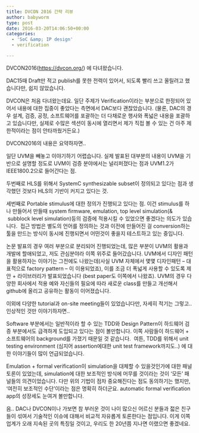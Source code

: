 ```yaml
---
title: DVCON 2016 간략 리뷰
author: babyworm
type: post
date: 2016-03-20T14:06:50+00:00
categories:
  - 'SoC &amp; IP design'
  - verification

---
```

DVCON2016(<https://dvcon.org/>) 에 다녀왔습니다.

DAC15때 Draft만 적고 publish를 못한 전력이 있어서, 되도록 빨리 쓰고 올릴려고 했습니다만, 쉽지 않았습니다.

DVCON은 처음 다녀왔는데요. 일단 주제가 Verification이라는 부분으로 한정되어 있어서 내용에 대한 집중이 좋았다는 측면에서 DAC보다 괜찮았습니다. (물론, DAC의 경우 설계, 검증, 공정, 소프트웨어를 포괄하는 더 다채로운 행사와 폭넓은 내용을 포괄하고 있습니다만, 실제로 수많은 섹션이 동시에 열리면서 제가 직접 볼 수 있는 건 아주 제한적이라는 점이 안타까웠거든요.)

DVCON2016의 내용은 요약하자면..

일단 UVM을 빼놓고 이야기하기 어렵습니다. 실제 발표된 대부분의 내용이 UVM을 기반으로 설명할 정도로 UVM이 검증 분야에서는 널리퍼졌다는 점과 UVM1.2가 IEEE1800.2으로 들어간다는 점.

두번째로 HLS를 위해서 SystemC synthesizable subset이 정의되고 있다는 점과 생각했던 것보다 HLS의 기반이 커지고 있다는 것.

세번째로 Portable stimulus에 대한 정의가 진행되고 있다는 점. 이건 stimulus를 하나 만들어서 만들때 system firmware, emulation, top level simulation(& &nbsp;subblock level simulation)등의 검증에 적용시킬 수 있었으면 좋겠다는 의도가 있습니다. &nbsp;접근 방법은 별도의 언어를 정의하는 것과 이전에 만들어진 걸 conversion하는 툴을 만드는 방식이 동시에 진행되면서 어떤것이 좋을지 테스트하고 있는 중입니다.

논문 발표의 경우 여러 부분으로 분리되어 진행되었는데, 많은 부분이 UVM의 활용과 개발에 할애되었고, 저도 관심분야라 이쪽 위주로 들어갔습니다. UVM에서 디자인 패턴을 활용하자는 이야기는 그전에도 나왔는데(사실 UVM 자체에서 몇몇 디자인패턴 &#8211; 대표적으로 factory pattern &#8211; 이 이용되었죠), 이를 조금 더 폭넓게 사용할 수 있도록 제안 + 라이브러리가 발표되었습니다 (best paper도 이쪽에서 나왔죠). UVM의 경우 다양한 회사에서 적용 예와 자신들의 필요에 따라 새로운 class를 만들고 개선해서 github에 올리고 공유하는 활동이 이어졌습니다.

이외에 다양한 tutorial과 on-site meeting들이 있었습니다만, 자세히 적기는 그렇고.. 인상적인 것만 이야기하자면..

Software 부분에서는 일반적이라 할 수 있는 TDD와 Design Pattern이 하드웨어 검증 부분에서도 급격하게 도입되고 있다는 점이 볼만합니다. 이쪽 사람들이 하드웨어 + 소프트웨어의 background를 가졌기 때문일 것 같습니다. &nbsp;여튼, TDD를 위해서 unit testing environment (심지어 assertion에대한 unit test framework까지도..) 에 대한 이야기들이 많이 언급되었습니다.

Emulation + formal verification이 simulation을 대체할 수 있을것인가에 대한 패널토론이 있었는데, simulation에 대한 보조적인 방식에 머무를 것이라는 것이 &#8216;모든&#8217; 패널들의 의견이었습니다. 다만 위의 기법이 점차 중요해진다는 점도 동의하기는 했지만, &#8216;여전히 보조적인 수단&#8217;이라는 점은 명확히 하더군요. automatic formal verification app의 성장세도 눈여겨 볼만합니다.&nbsp;

음.. DAC나 DVCON이나 가보면 참 부러운 것이 나이 많으신 어르신 분들과 젋은 친구들이 섞여서 기술적인 이슈에 대해서 비교적 자유롭게 토론한다는 점입니다. 이게 이쪽 업계가 오래 지속된 곳의 특징일 것이고, 우리도 한 20년쯤 지나면 이랬으면 좋겠네요.

&nbsp;